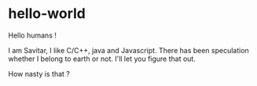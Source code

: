 # hello-world

Hello humans !

I am Savitar, I like C/C++, java and Javascript.
There has been speculation whether I belong to earth or not.
I'll let you figure that out.

How nasty is that ?
